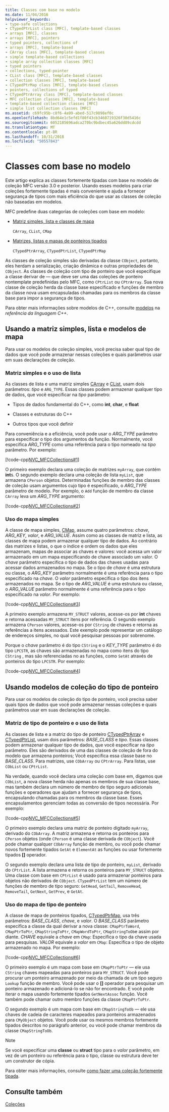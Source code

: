 ```yaml
---
title: Classes com base no modelo
ms.date: 11/04/2016
helpviewer_keywords:
- type-safe collections
- CTypedPtrList class [MFC], template-based classes
- arrays [MFC], classes
- arrays [MFC], pointers
- typed pointers, collections of
- arrays [MFC], template-based
- CArray class [MFC], template-based classes
- simple template-based collections
- simple array collection classes [MFC]
- typed pointers
- collections, typed-pointer
- CList class [MFC], template-based classes
- collection classes [MFC], template-based
- CTypedPtrMap class [MFC], template-based classes
- pointers, collections of typed
- CTypedPtrArray class [MFC], template-based classes
- MFC collection classes [MFC], template-based
- template-based collection classes [MFC]
- simple list collection classes [MFC]
ms.assetid: c69fc95b-c8f6-4a99-abed-517c9898ef0c
ms.openlocfilehash: 8bd64e1c5efd1f80f43cb3460719326f30d5416c
ms.sourcegitcommit: 6052185696adca270bc9bdbec45a626dd89cdcdd
ms.translationtype: MT
ms.contentlocale: pt-BR
ms.lasthandoff: 10/31/2018
ms.locfileid: "50557843"
---
```

# <a name="template-based-classes"></a>Classes com base no modelo

Este artigo explica as classes fortemente tipadas com base no modelo de coleção MFC versão 3.0 e posterior. Usando esses modelos para criar coleções fortemente tipadas é mais conveniente e ajuda a fornecer segurança de tipos com mais eficiência do que usar as classes de coleção não baseadas em modelos.

MFC predefine duas categorias de coleções com base em modelo:

- [Matriz simples, lista e classes de mapa](#_core_using_simple_array.2c_.list.2c_.and_map_templates)

   `CArray`, `CList`, `CMap`

- [Matrizes, listas e mapas de ponteiros tipados](#_core_using_typed.2d.pointer_collection_templates)

   `CTypedPtrArray`, `CTypedPtrList`, `CTypedPtrMap`

As classes de coleção simples são derivadas da classe `CObject`, portanto, eles herdam a serialização, criação dinâmica e outras propriedades de `CObject`. As classes de coleção com tipo de ponteiro que você especifique a classe derivar de — que deve ser uma das coleções de ponteiro nontemplate predefinidas pelo MFC, como `CPtrList` ou `CPtrArray`. Sua nova classe de coleção herda da classe base especificado e funções de membro da classe nova usam encapsuladas chamadas para os membros da classe base para impor a segurança de tipos.

Para obter mais informações sobre modelos de C++, consulte [modelos](../cpp/templates-cpp.md) na *referência da linguagem C++*.

##  <a name="_core_using_simple_array.2c_.list.2c_.and_map_templates"></a> Usando a matriz simples, lista e modelos de mapa

Para usar os modelos de coleção simples, você precisa saber qual tipo de dados que você pode armazenar nessas coleções e quais parâmetros usar em suas declarações de coleção.

###  <a name="_core_simple_array_and_list_usage"></a> Matriz simples e o uso de lista

As classes de lista e uma matriz simples [CArray](../mfc/reference/carray-class.md) e [CList](../mfc/reference/clist-class.md), usam dois parâmetros: *tipo* e `ARG_TYPE`. Essas classes podem armazenar qualquer tipo de dados, que você especificar na *tipo* parâmetro:

- Tipos de dados fundamental do C++, como **int**, **char**, e **float**

- Classes e estruturas do C++

- Outros tipos que você definir

Para conveniência e a eficiência, você pode usar o *ARG_TYPE* parâmetro para especificar o tipo dos argumentos da função. Normalmente, você especifica *ARG_TYPE* como uma referência para o tipo nomeado na *tipo* parâmetro. Por exemplo:

[!code-cpp[NVC_MFCCollections#1](../mfc/codesnippet/cpp/template-based-classes_1.cpp)]

O primeiro exemplo declara uma coleção de matrizes `myArray`, que contém **int**s. O segundo exemplo declara uma coleção de lista `myList`, que armazena `CPerson` objetos. Determinadas funções de membro das classes de coleção usam argumentos cujo tipo é especificado, o *ARG_TYPE* parâmetro de modelo. Por exemplo, o `Add` função de membro da classe `CArray` leva um *ARG_TYPE* argumento:

[!code-cpp[NVC_MFCCollections#2](../mfc/codesnippet/cpp/template-based-classes_2.cpp)]

###  <a name="_core_simple_map_usage"></a> Uso do mapa simples

A classe de mapa simples, [CMap](../mfc/reference/cmap-class.md), assume quatro parâmetros: *chave*, *ARG_KEY*, *valor*, e *ARG_VALUE*. Assim como as classes de matriz e lista, as classes de mapa podem armazenar qualquer tipo de dados. Ao contrário das matrizes e listas, o que o índice e ordem os dados que eles armazenam, mapas de associar as chaves e valores: você acessa um valor armazenado em um mapa especificando de chave associado um valor. O *chave* parâmetro especifica o tipo de dados das chaves usadas para acessar dados armazenados no mapa. Se o tipo de *chave* é uma estrutura ou classe, o *ARG_KEY* parâmetro normalmente é uma referência para o tipo especificado na *chave*. O *valor* parâmetro especifica o tipo dos itens armazenados no mapa. Se o tipo de *ARG_VALUE* é uma estrutura ou classe, o *ARG_VALUE* parâmetro normalmente é uma referência para o tipo especificado na *valor*. Por exemplo:

[!code-cpp[NVC_MFCCollections#3](../mfc/codesnippet/cpp/template-based-classes_3.cpp)]

A primeiro exemplo armazena `MY_STRUCT` valores, acesse-os por **int** chaves e retorna acessadas `MY_STRUCT` itens por referência. O segundo exemplo armazena `CPerson` valores, acesse-os por `CString` de chaves e retorna as referências a itens acessados. Este exemplo pode representar um catálogo de endereços simples, no qual você pesquisar pessoas por sobrenome.

Porque o *chave* parâmetro é do tipo `CString` e o *KEY_TYPE* parâmetro é do tipo `LPCSTR`, as chaves são armazenadas no mapa como itens do tipo `CString` , mas são referenciadas no as funções, como `SetAt` através de ponteiros do tipo `LPCSTR`. Por exemplo:

[!code-cpp[NVC_MFCCollections#4](../mfc/codesnippet/cpp/template-based-classes_4.cpp)]

##  <a name="_core_using_typed.2d.pointer_collection_templates"></a> Usando modelos de coleção do tipo de ponteiro

Para usar os modelos de coleção do tipo de ponteiro, você precisa saber quais tipos de dados que você pode armazenar nessas coleções e quais parâmetros usar em suas declarações de coleção.

###  <a name="_core_typed.2d.pointer_array_and_list_usage"></a> Matriz de tipo de ponteiro e o uso de lista

As classes de lista e a matriz do tipo de ponteiro [CTypedPtrArray](../mfc/reference/ctypedptrarray-class.md) e [CTypedPtrList](../mfc/reference/ctypedptrlist-class.md), usam dois parâmetros: *BASE_CLASS* e *tipo*. Essas classes podem armazenar qualquer tipo de dados, que você especificar na *tipo* parâmetro. Eles são derivados de uma das classes de coleção de fora do modelo que armazena ponteiros; Você especifica essa classe base no *BASE_CLASS*. Para matrizes, use `CObArray` ou `CPtrArray`. Para listas, use `CObList` ou `CPtrList`.

Na verdade, quando você declara uma coleção com base em, digamos que `CObList`, a nova classe herda não apenas os membros de sua classe base, mas também declara um número de membro de tipo seguro adicionais funções e operadores que ajudam a fornecer segurança de tipos, encapsulando chamadas para os membros da classe base. Esses encapsulamentos gerenciam todas as conversão de tipos necessária. Por exemplo:

[!code-cpp[NVC_MFCCollections#5](../mfc/codesnippet/cpp/template-based-classes_5.cpp)]

O primeiro exemplo declara uma matriz de ponteiro digitado `myArray`, derivado do `CObArray`. A matriz armazena e retorna os ponteiros para `CPerson` objetos (onde `CPerson` é uma classe derivada de `CObject`). Você pode chamar qualquer `CObArray` função de membro, ou você pode chamar novos fortemente tipados `GetAt` e `ElementAt` as funções ou usar fortemente tipados **[]** operador.

O segundo exemplo declara uma lista de tipo de ponteiro, `myList`, derivado do `CPtrList`. A lista armazena e retorna os ponteiros para `MY_STRUCT` objetos. Uma classe com base em `CPtrList` é usado para armazenar ponteiros para objetos não derivados de `CObject`. `CTypedPtrList` tem um número de funções de membro de tipo seguro: `GetHead`, `GetTail`, `RemoveHead`, `RemoveTail`, `GetNext`, `GetPrev`, e `GetAt`.

###  <a name="_core_typed.2d.pointer_map_usage"></a> Uso do mapa de tipo de ponteiro

A classe de mapa de ponteiros tipados, [CTypedPtrMap](../mfc/reference/ctypedptrmap-class.md), usa três parâmetros: *BASE_CLASS*, *chave*, e *valor*. O *BASE_CLASS* parâmetro especifica a classe da qual derivar a nova classe: `CMapPtrToWord`, `CMapPtrToPtr`, `CMapStringToPtr`, `CMapWordToPtr`, `CMapStringToOb`e assim por diante. *CHAVE* equivale a *chave* em `CMap`: Especifica o tipo da chave usada para pesquisas. *VALOR* equivale a *valor* em `CMap`: Especifica o tipo de objeto armazenado no mapa. Por exemplo:

[!code-cpp[NVC_MFCCollections#6](../mfc/codesnippet/cpp/template-based-classes_6.cpp)]

O primeiro exemplo é um mapa com base em `CMapPtrToPtr` — ele usa `CString` chaves mapeadas para ponteiros para `MY_STRUCT`. Você pode procurar um ponteiro armazenado por meio da chamada de um tipo seguro `Lookup` função de membro. Você pode usar o **[]** operador para pesquisar um ponteiro armazenado e adicioná-lo se não for encontrado. E você pode iterar o mapa usando fortemente tipados `GetNextAssoc` função. Você também pode chamar outro membro funções da classe `CMapPtrToPtr`.

O segundo exemplo é um mapa com base em `CMapStringToOb` — ele usa chaves de cadeia de caracteres mapeados para ponteiros armazenados para `CMyObject` objetos. Você pode usar os mesmos membros fortemente tipados descritos no parágrafo anterior, ou você pode chamar membros da classe `CMapStringToOb`.

> [!NOTE]
>  Se você especificar uma **classe** ou **struct** tipo para o *valor* parâmetro, em vez de um ponteiro ou referência para o tipo, classe ou estrutura deve ter um construtor de cópia.

Para obter mais informações, consulte [como fazer uma coleção fortemente tipada](../mfc/how-to-make-a-type-safe-collection.md).

## <a name="see-also"></a>Consulte também

[Coleções](../mfc/collections.md)

